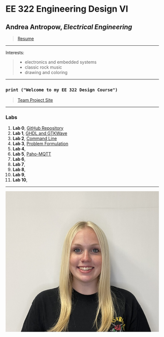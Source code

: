 # EE 322 Engineering Design VI
## Andrea Antropow, *Electrical Engineering*
> [Resume](https://github.com/aantrop1/EE-322-Engineering-Design-VI/blob/main/Andrea%20Antropow%20Resume%201-24-2024.pdf)
---
Interests:
> - electronics and embedded systems
> - classic rock music
> - drawing and coloring
---
### `print ("Welcome to my EE 322 Design Course")`
> [Team Project Site](https://sites.google.com/stevens.edu/cpe322-group/home)
---
### Labs
1. **Lab 0**, [GitHub Repository](https://github.com/aantrop1/EE-322-Engineering-Design-VI/blob/main/README.md)
2. **Lab 1**, [GHDL and GTKWave](https://github.com/aantrop1/EE-322-Engineering-Design-VI/blob/main/Lab%201/README.md)
3. **Lab 2**, [Command Line](https://github.com/aantrop1/EE-322-Engineering-Design-VI/tree/main/Lab%202/README.md) 
4. **Lab 3**, [Problem Formulation](https://github.com/aantrop1/EE-322-Engineering-Design-VI/tree/main/Lab%203/README.md)
5. **Lab 4**, 
6. **Lab 5**, [Paho-MQTT](https://github.com/aantrop1/EE-322-Engineering-Design-VI/blob/main/Lab%205/README.md)
7. **Lab 6**, 
8. **Lab 7**, 
9. **Lab 8**, 
10. **Lab 9**, 
11. **Lab 10**, 

---
![](andreapicture.jpg)
